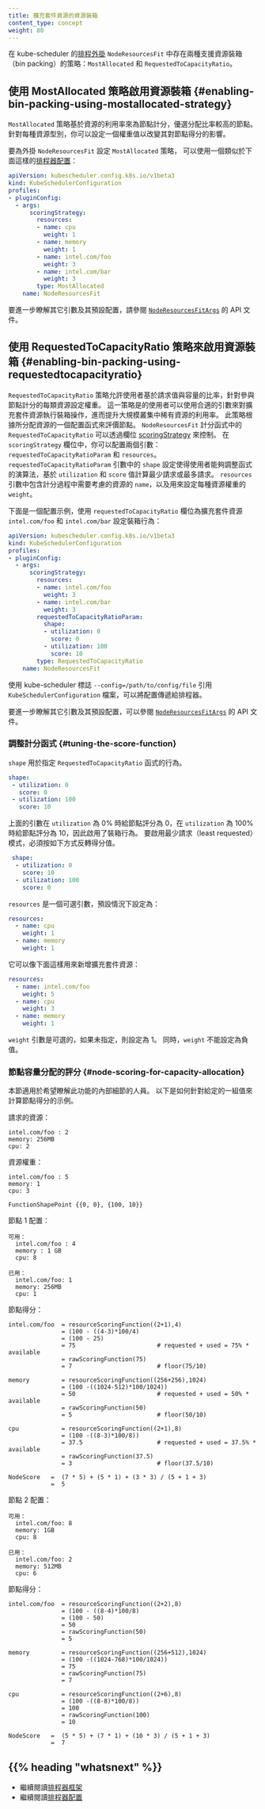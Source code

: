 ```yaml
---
title: 擴充套件資源的資源裝箱
content_type: concept
weight: 80
---
```

<!--
---
reviewers:
- bsalamat
- k82cn
- ahg-g
title: Resource Bin Packing for Extended Resources
content_type: concept
weight: 80
---
-->

<!-- overview -->

<!--
In the [scheduling-plugin](/docs/reference/scheduling/config/#scheduling-plugins)  `NodeResourcesFit` of kube-scheduler, there are two 
scoring strategies that support the bin packing of resources: `MostAllocated` and `RequestedToCapacityRatio`.
-->
在 kube-scheduler 的[排程外掛](/zh-cn/docs/reference/scheduling/config/#scheduling-plugins)
`NodeResourcesFit` 中存在兩種支援資源裝箱（bin packing）的策略：`MostAllocated` 和
`RequestedToCapacityRatio`。

<!-- body -->

<!--
## Enabling bin packing using MostAllocated strategy

The `MostAllocated` strategy scores the nodes based on the utilization of resources, favoring the ones with higher allocation.
For each resource type, you can set a weight to modify its influence in the node score.

To set the `MostAllocated` strategy for the `NodeResourcesFit` plugin, use a
[scheduler configuration](/docs/reference/scheduling/config) similar to the following:
-->
## 使用 MostAllocated 策略啟用資源裝箱   {#enabling-bin-packing-using-mostallocated-strategy}

`MostAllocated` 策略基於資源的利用率來為節點計分，優選分配比率較高的節點。
針對每種資源型別，你可以設定一個權重值以改變其對節點得分的影響。

要為外掛 `NodeResourcesFit` 設定 `MostAllocated` 策略，
可以使用一個類似於下面這樣的[排程器配置](/zh-cn/docs/reference/scheduling/config/)：

```yaml
apiVersion: kubescheduler.config.k8s.io/v1beta3
kind: KubeSchedulerConfiguration
profiles:
- pluginConfig:
  - args:
      scoringStrategy:
        resources:
        - name: cpu
          weight: 1
        - name: memory
          weight: 1
        - name: intel.com/foo
          weight: 3
        - name: intel.com/bar
          weight: 3
        type: MostAllocated
    name: NodeResourcesFit
```

<!--
To learn more about other parameters and their default configuration, see the API documentation for 
[`NodeResourcesFitArgs`](/docs/reference/config-api/kube-scheduler-config.v1beta3/#kubescheduler-config-k8s-io-v1beta3-NodeResourcesFitArgs).
-->
要進一步瞭解其它引數及其預設配置，請參閱
[`NodeResourcesFitArgs`](/zh-cn/docs/reference/config-api/kube-scheduler-config.v1beta3/#kubescheduler-config-k8s-io-v1beta3-NodeResourcesFitArgs)
的 API 文件。

<!--
## Enabling bin packing using RequestedToCapacityRatio

The `RequestedToCapacityRatio` strategy allows the users to specify the resources along with weights for
each resource to score nodes based on the request to capacity ratio. This
allows users to bin pack extended resources by using appropriate parameters
to improve the utilization of scarce resources in large clusters. It favors nodes according to a
configured function of the allocated resources. The behavior of the `RequestedToCapacityRatio` in
the `NodeResourcesFit` score function can be controlled by the
[scoringStrategy](/docs/reference/config-api/kube-scheduler-config.v1beta3/#kubescheduler-config-k8s-io-v1beta3-ScoringStrategy) field.
Within the `scoringStrategy` field, you can configure two parameters: `requestedToCapacityRatioParam` and
`resources`. The `shape` in `requestedToCapacityRatioParam` 
parameter allows the user to tune the function as least requested or most 
requested based on `utilization` and `score` values.  The `resources` parameter 
consists of `name` of the resource to be considered during scoring and `weight` 
specify the weight of each resource.
-->
## 使用 RequestedToCapacityRatio 策略來啟用資源裝箱 {#enabling-bin-packing-using-requestedtocapacityratio}

`RequestedToCapacityRatio` 策略允許使用者基於請求值與容量的比率，針對參與節點計分的每類資源設定權重。
這一策略是的使用者可以使用合適的引數來對擴充套件資源執行裝箱操作，進而提升大規模叢集中稀有資源的利用率。
此策略根據所分配資源的一個配置函式來評價節點。
`NodeResourcesFit` 計分函式中的 `RequestedToCapacityRatio` 可以透過欄位
[scoringStrategy](/zh-cn/docs/reference/config-api/kube-scheduler-config.v1beta3/#kubescheduler-config-k8s-io-v1beta3-ScoringStrategy)
來控制。
在 `scoringStrategy` 欄位中，你可以配置兩個引數：`requestedToCapacityRatioParam`
和 `resources`。`requestedToCapacityRatioParam` 引數中的 `shape`
設定使得使用者能夠調整函式的演算法，基於 `utilization` 和 `score` 值計算最少請求或最多請求。
`resources` 引數中包含計分過程中需要考慮的資源的 `name`，以及用來設定每種資源權重的 `weight`。

<!--
Below is an example configuration that sets
the bin packing behavior for extended resources `intel.com/foo` and `intel.com/bar`
using the `requestedToCapacityRatio` field.
-->
下面是一個配置示例，使用 `requestedToCapacityRatio` 欄位為擴充套件資源 `intel.com/foo`
和 `intel.com/bar` 設定裝箱行為：

```yaml
apiVersion: kubescheduler.config.k8s.io/v1beta3
kind: KubeSchedulerConfiguration
profiles:
- pluginConfig:
  - args:
      scoringStrategy:
        resources:
        - name: intel.com/foo
          weight: 3
        - name: intel.com/bar
          weight: 3
        requestedToCapacityRatioParam:
          shape:
          - utilization: 0
            score: 0
          - utilization: 100
            score: 10
        type: RequestedToCapacityRatio
    name: NodeResourcesFit
```

<!--
Referencing the `KubeSchedulerConfiguration` file with the kube-scheduler 
flag `--config=/path/to/config/file` will pass the configuration to the 
scheduler.
-->
使用 kube-scheduler 標誌 `--config=/path/to/config/file` 
引用 `KubeSchedulerConfiguration` 檔案，可以將配置傳遞給排程器。

<!--
To learn more about other parameters and their default configuration, see the API documentation for 
[`NodeResourcesFitArgs`](/docs/reference/config-api/kube-scheduler-config.v1beta3/#kubescheduler-config-k8s-io-v1beta3-NodeResourcesFitArgs).
-->
要進一步瞭解其它引數及其預設配置，可以參閱
[`NodeResourcesFitArgs`](/zh-cn/docs/reference/config-api/kube-scheduler-config.v1beta3/#kubescheduler-config-k8s-io-v1beta3-NodeResourcesFitArgs)
的 API 文件。

<!--
### Tuning the score function

`shape` is used to specify the behavior of the `RequestedToCapacityRatio` function.
-->
### 調整計分函式    {#tuning-the-score-function}

`shape` 用於指定 `RequestedToCapacityRatio` 函式的行為。

```yaml
shape:
 - utilization: 0
   score: 0
 - utilization: 100
   score: 10
```

<!--
The above arguments give the node a `score` of 0 if `utilization` is 0% and 10 for
`utilization` 100%, thus enabling bin packing behavior. To enable least
requested the score value must be reversed as follows.
-->
上面的引數在 `utilization` 為 0% 時給節點評分為 0，在 `utilization` 為
100% 時給節點評分為 10，因此啟用了裝箱行為。
要啟用最少請求（least requested）模式，必須按如下方式反轉得分值。

```yaml
 shape:
  - utilization: 0
    score: 10
  - utilization: 100
    score: 0
```

<!--
`resources` is an optional parameter which by defaults is set to:
-->
`resources` 是一個可選引數，預設情況下設定為：

``` yaml
resources:
  - name: cpu
    weight: 1
  - name: memory
    weight: 1
```

<!--
It can be used to add extended resources as follows:
-->
它可以像下面這樣用來新增擴充套件資源：

```yaml
resources:
  - name: intel.com/foo
    weight: 5
  - name: cpu
    weight: 3
  - name: memory
    weight: 1
```

<!--
The `weight` parameter is optional and is set to 1 if not specified. Also, the
`weight` cannot be set to a negative value.
-->
`weight` 引數是可選的，如果未指定，則設定為 1。
同時，`weight` 不能設定為負值。

<!--
### Node scoring for capacity allocation

This section is intended for those who want to understand the internal details
of this feature.
Below is an example of how the node score is calculated for a given set of values.
-->
### 節點容量分配的評分   {#node-scoring-for-capacity-allocation}

本節適用於希望瞭解此功能的內部細節的人員。
以下是如何針對給定的一組值來計算節點得分的示例。

<!--
Requested resources:
-->
請求的資源：

```
intel.com/foo : 2
memory: 256MB
cpu: 2
```

<!--
Resource weights:
-->
資源權重：

```
intel.com/foo : 5
memory: 1
cpu: 3
```

```
FunctionShapePoint {{0, 0}, {100, 10}}
```

<!--
Node 1 spec:
-->
節點 1 配置：

```
可用：
  intel.com/foo : 4
  memory : 1 GB
  cpu: 8

已用：
  intel.com/foo: 1
  memory: 256MB
  cpu: 1
```

<!--
Node score:
-->
節點得分：

```
intel.com/foo  = resourceScoringFunction((2+1),4)
               = (100 - ((4-3)*100/4)
               = (100 - 25)
               = 75                       # requested + used = 75% * available
               = rawScoringFunction(75) 
               = 7                        # floor(75/10) 

memory         = resourceScoringFunction((256+256),1024)
               = (100 -((1024-512)*100/1024))
               = 50                       # requested + used = 50% * available
               = rawScoringFunction(50)
               = 5                        # floor(50/10)

cpu            = resourceScoringFunction((2+1),8)
               = (100 -((8-3)*100/8))
               = 37.5                     # requested + used = 37.5% * available
               = rawScoringFunction(37.5)
               = 3                        # floor(37.5/10)

NodeScore   =  (7 * 5) + (5 * 1) + (3 * 3) / (5 + 1 + 3)
            =  5
```

<!--
Node 2 spec:
-->
節點 2 配置：

```
可用：
  intel.com/foo: 8
  memory: 1GB
  cpu: 8

已用：
  intel.com/foo: 2
  memory: 512MB
  cpu: 6
```

<!--
Node score:
-->
節點得分：

```
intel.com/foo  = resourceScoringFunction((2+2),8)
               = (100 - ((8-4)*100/8)
               = (100 - 50)
               = 50
               = rawScoringFunction(50)
               = 5

memory         = resourceScoringFunction((256+512),1024)
               = (100 -((1024-768)*100/1024))
               = 75
               = rawScoringFunction(75)
               = 7

cpu            = resourceScoringFunction((2+6),8)
               = (100 -((8-8)*100/8))
               = 100
               = rawScoringFunction(100)
               = 10

NodeScore   =  (5 * 5) + (7 * 1) + (10 * 3) / (5 + 1 + 3)
            =  7
```

## {{% heading "whatsnext" %}}

<!--
- Read more about the [scheduling framework](/docs/concepts/scheduling-eviction/scheduling-framework/)
- Read more about [scheduler configuration](/docs/reference/scheduling/config/)
-->
- 繼續閱讀[排程器框架](/zh-cn/docs/concepts/scheduling-eviction/scheduling-framework/)
- 繼續閱讀[排程器配置](/zh-cn/docs/reference/scheduling/config/)

